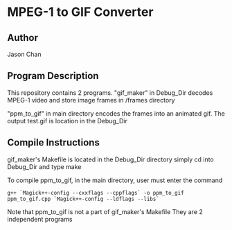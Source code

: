 # MPEG-1 to GIF Converter
## Author
Jason Chan

## Program Description
This repository contains 2 programs.
"gif_maker" in Debug_Dir decodes MPEG-1 video and store image frames in /frames directory


"ppm_to_gif" in main directory encodes the frames into an animated gif. The output test.gif is location in the Debug_Dir

## Compile Instructions
gif_maker's Makefile is located in the Debug_Dir directory
simply cd into Debug_Dir and type make

To compile ppm_to_gif, in the main directory, user must enter the command
```
g++ `Magick++-config --cxxflags --cppflags` -o ppm_to_gif ppm_to_gif.cpp `Magick++-config --ldflags --libs`
```

Note that ppm_to_gif is not a part of gif_maker's Makefile
They are 2 independent programs

